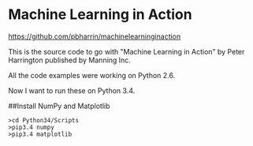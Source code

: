 Machine Learning in Action
==========================

https://github.com/pbharrin/machinelearninginaction

This is the source code to go with "Machine Learning in Action" 
by Peter Harrington published by Manning Inc.

All the code examples were working on Python 2.6. 

Now I want to run these on Python 3.4.

##Install NumPy and Matplotlib

```
>cd Python34/Scripts
>pip3.4 numpy
>pip3.4 matplotlib
```